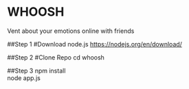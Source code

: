 # WHOOSH
Vent about your emotions online with friends

##Step 1
#Download node.js
https://nodejs.org/en/download/

##Step 2
#Clone Repo
cd whoosh

##Step 3
npm install <br />
node app.js